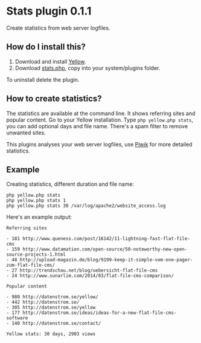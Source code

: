 Stats plugin 0.1.1
==================
Create statistics from web server logfiles.

How do I install this?
----------------------
1. Download and install [Yellow](https://github.com/markseu/yellowcms/).  
2. Download [stats.php](stats.php?raw=true), copy into your system/plugins folder.  

To uninstall delete the plugin.

How to create statistics?
-------------------------
The statistics are available at the command line. It shows referring sites and popular content. Go to your Yellow installation. Type `php yellow.php stats`, you can add optional days and file name. There's a spam filter to remove unwanted sites.

This plugins analyses your web server logfiles, use [Piwik](https://github.com/markseu/yellowcms-extensions/tree/master/snippets/piwik) for more detailed statistics.

Example
-------
Creating statistics, different duration and file name:

`php yellow.php stats`  
`php yellow.php stats 1`  
`php yellow.php stats 30 /var/log/apache2/website_access.log` 

Here's an example output:
~~~~
Referring sites

- 181 http://www.queness.com/post/16142/11-lightning-fast-flat-file-cms
- 159 http://www.datamation.com/open-source/50-noteworthy-new-open-source-projects-1.html
- 48 http://upload-magazin.de/blog/9199-keep-it-simple-vom-one-pager-zum-flat-file-cms/
- 27 http://trendschau.net/blog/uebersicht-flat-file-cms
- 24 http://www.sunarlim.com/2014/03/flat-file-cms-comparison/

Popular content

- 980 http://datenstrom.se/yellow/
- 442 http://datenstrom.se/
- 305 http://datenstrom.se/yellow
- 177 http://datenstrom.se/ideas/ideas-for-a-new-flat-file-cms-software
- 140 http://datenstrom.se/contact/

Yellow stats: 30 days, 2903 views
~~~~
